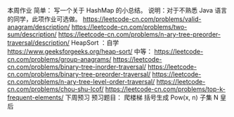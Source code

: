 本周作业
简单：
写一个关于 HashMap 的小总结。
说明：对于不熟悉 Java 语言的同学，此项作业可选做。
https://leetcode-cn.com/problems/valid-anagram/description/
https://leetcode-cn.com/problems/two-sum/description/
https://leetcode-cn.com/problems/n-ary-tree-preorder-traversal/description/
HeapSort ：自学 https://www.geeksforgeeks.org/heap-sort/
中等：
https://leetcode-cn.com/problems/group-anagrams/
https://leetcode-cn.com/problems/binary-tree-inorder-traversal/
https://leetcode-cn.com/problems/binary-tree-preorder-traversal/
https://leetcode-cn.com/problems/n-ary-tree-level-order-traversal/
https://leetcode-cn.com/problems/chou-shu-lcof/
https://leetcode-cn.com/problems/top-k-frequent-elements/
下周预习
预习题目：
爬楼梯
括号生成
Pow(x, n)
子集
N 皇后